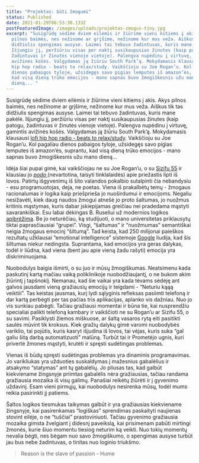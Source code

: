 ```yaml
---
title: "Projektas: būti žmogumi"
status: Published
date: 2021-01-29T06:53:30.133Z
postFeaturedImage: /images/uploads/projektas-zmogus-tiny.jpg
excerpt: "Susigrūdę sėdime dviem eilėmis ir žiūrime vieni kitiems į akis. Akys
  pilnos baimės, nes nežinome ar grįšime, nežinome kur mus veža. Aiškus tik tas
  didžiulis spengimas ausyse. Laimei tai tebuvo žadintuvas, kuris mane pakėlė.
  Išjungiu jį, peržiūriu visas per naktį susikaupusias žinutes (kaip patogu,
  žadintuvas ir žinutės vienoje vietoje). Palengva nupėdinu į virtuvę, gamintis
  avižinės košės. Valgydamas ją žiūriu South Park’ą. Mokydamasis klausausi lofi
  hip hop radio - beats to relax/study. Vaikščioju su Joe Rogan’u. Kol pagaliau
  dienos pabaigos tyloje, užsidegęs savo pigias lemputes iš amazon’ės, suprantu,
  kad visą dieną trūko emocijos - mano sapnas buvo žmogiškesnis užu mano
  dieną... "
---
```

Susigrūdę sėdime dviem eilėmis ir žiūrime vieni kitiems į akis. Akys pilnos baimės, nes nežinome ar grįšime, nežinome kur mus veža. Aiškus tik tas didžiulis spengimas ausyse. Laimei tai tebuvo žadintuvas, kuris mane pakėlė. Išjungiu jį, peržiūriu visas per naktį susikaupusias žinutes (kaip patogu, žadintuvas ir žinutės vienoje vietoje). Palengva nupėdinu į virtuvę, gamintis avižinės košės. Valgydamas ją žiūriu South Park’ą. Mokydamasis klausausi [lofi hip hop radio - beats to relax/study](https://www.youtube.com/watch/5qap5aO4i9A). Vaikščioju su Joe Rogan’u. Kol pagaliau dienos pabaigos tyloje, užsidegęs savo pigias lemputes iš amazon’ės, suprantu, kad visą dieną trūko emocijos - mano sapnas buvo žmogiškesnis užu mano dieną... 

Idėja šiai pupai gimė, kai vaikščiojau ne su Joe Rogan’u, o su [Sizifu 55](https://www.youtube.com/channel/UCDETFHKteb-C_EaXmRKvP4w) ir klausiau jo [*podo* ](https://open.spotify.com/episode/0xYFVywrqKiTDFQhhaRWuq?si=FHhWq7XBT2GwKm4UC6-n4w)(nevartotina, taisyti tinklalaidės) apie priežastis lipti iš lovos. Patirtų išgyvenimų iš šito valandos pokalbio sutalpinti čia nebandysiu - esu programuotojas, deja, ne poetas. Viena iš prakalbėtų temų - žmogaus racionalumas ir logika kaip priešprieša jo nuoširdumui ir emocijoms. Negaliu nesižavėti, kiek daug naudos žmogui atnešė jo proto šaltumas, jo nuožmus kritinis mąstymas, kuris dabar įskiepijamas greičiau nei pradedama mąstyti savarankiškai. Esu labai dėkingas B. Ruseliui už modernios logikos [apibrėžimą](https://plato.stanford.edu/entries/russell/). Be jo neturėčiau, ką studijuoti, o mano universitetas priklausytų tiktai paprasčiausiai “grupei”. Visgi, “šaltumas” ir “nuožmumas” semantiškai neigia žmogaus emocinį “šiltumą”. Tad keista, kad 250 milijonai paieškos rezultatų užklausai “emotional intelligence” sistemoje [Google](https://www.google.com/search?q=emotional+intelligence) liudija, kad šis šiltumas niekur nedingsta. Suprantama, kad emocijos yra geras dalykas, todėl ir liūdna, kad viena (bent jau apie vieną žadu rašyti) emocija yra diskriminuojama. 

Nuobodulys baigia išmirti, o su juo ir mūsų žmogiškumas. Neatsimenu kada paskutinį kartą mačiau vaiką poliklinikoje nuobodžiaujantį, o ne bukom akim žiūrintį į tapšnoklį. Nemanau, kad šie vaikai yra kada tėvams sėdėję ant galvos jausdami vieną gražiausių emocijų ir teigdami - “Neturiu kąąą veiktiii”. Tas keistas jausmas, kurį lydi sąlyginis refleksas pasiimti telefoną ir dar kartą perbėgti per tas pačias tris aplikacijas, aplanko vis dažniau. Nuo jo vis sunkiau pabėgti. Tačiau gražiausi momentai ir būna tie, kai nusprendžiu specialiai palikti telefoną kambary ir vaikščioti ne su Rogan’u ar Sizifu 55, o su savimi. Pasiklysti žiemos miškuose, ar šaltą vasaros rytą eiti pasitikti saulės mūvint tik kroksus. Kiek gražių dalykų gimė varomi nuobodybės variklio, tai pojūtis, kuris kasryt išjudina iš lovos, tai vėjas, kuris suka “gal galiu šitą darbą automatizuoti” malūną. Turbūt tai ir Prometėjo ugnis, kuri privertė žmones mąstyti, krutėti ir spręsti sudėtingas problemas.

Vienas iš būdų spręsti sudėtingas problemas yra dinaminis programavimas. Jo varikliukas yra užduoties suskaldymas į mažesnius gabalėlius ir atsakymo “statymas” ant tų gabalėlių. Jo pliusas tas, kad galbūt kiekviename žingsnyje priimtas gabalėlis nėra gražiausias, tačiau randama gražiausia mozaika iš visų galimų. Panašiai reikėtų žiūrėti ir į gyvenimo uždavinį. Esam vieni pirmųjų, kai nuobodulys nesirenka mūsų, todėl mums reikia pasirinkti jį patiems.

Šaltos logikos tiesmukas taikymas galbūt ir yra gražiausias kiekviename žingsnyje, kai pasirenkamas “logiškas” sprendimas paskaityti naujienas stovint eilėje, o ne “tuščiai” prastoviniuoti. Tačiau gyvenimo gražiausia mozaika gimsta žvelgiant į didesnį paveikslą, kai prisimenam pabūti mirtingi žmonės, kurie šiuo momentu tiesiog neturim ką veikti. Nuo tokių momentų nevalia bėgti, nes bėgam nuo savo žmogiškumo, o spengimas ausyse turbūt jau bus nebe žadintuvas, o tinitas nuo loginio triukšmo.

> Reason is the slave of passion - Hume